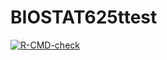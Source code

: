 # BIOSTAT625ttest

<!-- badges: start -->
[![R-CMD-check](https://github.com/ashkembi/BIOSTAT625ttest/actions/workflows/R-CMD-check.yaml/badge.svg)](https://github.com/ashkembi/BIOSTAT625ttest/actions/workflows/R-CMD-check.yaml)
<!-- badges: end -->

